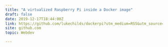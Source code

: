 ```yaml
---
title: "A virtualized Raspberry Pi inside a Docker image"
draft: false
date: 2019-12-17T18:44:00Z
link: https://github.com/lukechilds/dockerpi?utm_medium=RSS&utm_source=hune
site: github.com
topic: Webdev  

---
```

